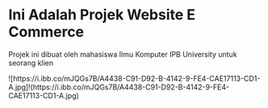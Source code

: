 <h1>Ini Adalah Projek Website E Commerce</h1>
<p>Projek ini dibuat oleh mahasiswa Ilmu Komputer IPB University untuk seorang klien</p>
![https://i.ibb.co/mJQGs7B/A4438-C91-D92-B-4142-9-FE4-CAE17113-CD1-A.jpg]!(https://i.ibb.co/mJQGs7B/A4438-C91-D92-B-4142-9-FE4-CAE17113-CD1-A.jpg)
